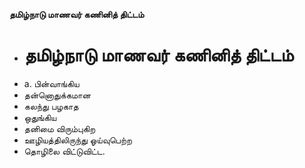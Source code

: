 **தமிழ்நாடு மாணவர் கணினித் திட்டம்**
- # தமிழ்நாடு மாணவர் கணினித் திட்டம்
- a. பின்வாங்கிய
- தன்னொதுக்கமான
- கலந்து பழகாத
- ஒதுங்கிய
- தனிமை விரும்புகிற
- ஊழியத்திலிருந்து ஓய்வுபெற்ற
- தொழிலை விட்டுவிட்ட.

